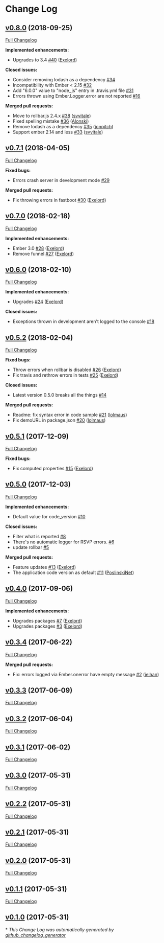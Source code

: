 # Change Log

## [v0.8.0](https://github.com/Exelord/ember-rollbar-client/tree/v0.8.0) (2018-09-25)
[Full Changelog](https://github.com/Exelord/ember-rollbar-client/compare/v0.7.1...v0.8.0)

**Implemented enhancements:**

- Upgrades to 3.4 [\#40](https://github.com/Exelord/ember-rollbar-client/pull/40) ([Exelord](https://github.com/Exelord))

**Closed issues:**

- Consider removing lodash as a dependency [\#34](https://github.com/Exelord/ember-rollbar-client/issues/34)
- Incompatibility with Ember \< 2.15 [\#32](https://github.com/Exelord/ember-rollbar-client/issues/32)
- Add "6.0.0" value to "node\_js" entry in .travis.yml file [\#31](https://github.com/Exelord/ember-rollbar-client/issues/31)
- Errors thrown using Ember.Logger.error are not reported [\#16](https://github.com/Exelord/ember-rollbar-client/issues/16)

**Merged pull requests:**

- Move to rollbar.js 2.4.x [\#38](https://github.com/Exelord/ember-rollbar-client/pull/38) ([svvitale](https://github.com/svvitale))
- Fixed spelling mistake [\#36](https://github.com/Exelord/ember-rollbar-client/pull/36) ([Alonski](https://github.com/Alonski))
- Remove lodash as a dependency [\#35](https://github.com/Exelord/ember-rollbar-client/pull/35) ([jonpitch](https://github.com/jonpitch))
- Support ember 2.14 and less [\#33](https://github.com/Exelord/ember-rollbar-client/pull/33) ([svvitale](https://github.com/svvitale))

## [v0.7.1](https://github.com/Exelord/ember-rollbar-client/tree/v0.7.1) (2018-04-05)
[Full Changelog](https://github.com/Exelord/ember-rollbar-client/compare/v0.7.0...v0.7.1)

**Fixed bugs:**

- Errors crash server in development mode [\#29](https://github.com/Exelord/ember-rollbar-client/issues/29)

**Merged pull requests:**

- Fix throwing errors in fastboot [\#30](https://github.com/Exelord/ember-rollbar-client/pull/30) ([Exelord](https://github.com/Exelord))

## [v0.7.0](https://github.com/Exelord/ember-rollbar-client/tree/v0.7.0) (2018-02-18)
[Full Changelog](https://github.com/Exelord/ember-rollbar-client/compare/v0.6.0...v0.7.0)

**Implemented enhancements:**

- Ember 3.0 [\#28](https://github.com/Exelord/ember-rollbar-client/pull/28) ([Exelord](https://github.com/Exelord))
- Remove funnel [\#27](https://github.com/Exelord/ember-rollbar-client/pull/27) ([Exelord](https://github.com/Exelord))

## [v0.6.0](https://github.com/Exelord/ember-rollbar-client/tree/v0.6.0) (2018-02-10)
[Full Changelog](https://github.com/Exelord/ember-rollbar-client/compare/v0.5.2...v0.6.0)

**Implemented enhancements:**

- Upgrades [\#24](https://github.com/Exelord/ember-rollbar-client/pull/24) ([Exelord](https://github.com/Exelord))

**Closed issues:**

- Exceptions thrown in development aren't logged to the console [\#18](https://github.com/Exelord/ember-rollbar-client/issues/18)

## [v0.5.2](https://github.com/Exelord/ember-rollbar-client/tree/v0.5.2) (2018-02-04)
[Full Changelog](https://github.com/Exelord/ember-rollbar-client/compare/v0.5.1...v0.5.2)

**Fixed bugs:**

- Throw errors when rollbar is disabled [\#26](https://github.com/Exelord/ember-rollbar-client/pull/26) ([Exelord](https://github.com/Exelord))
- Fix travis and rethrow errors in tests [\#25](https://github.com/Exelord/ember-rollbar-client/pull/25) ([Exelord](https://github.com/Exelord))

**Closed issues:**

- Latest version 0.5.0 breaks all the things [\#14](https://github.com/Exelord/ember-rollbar-client/issues/14)

**Merged pull requests:**

- Readme: fix syntax error in code sample [\#21](https://github.com/Exelord/ember-rollbar-client/pull/21) ([lolmaus](https://github.com/lolmaus))
- Fix demoURL in package.json [\#20](https://github.com/Exelord/ember-rollbar-client/pull/20) ([lolmaus](https://github.com/lolmaus))

## [v0.5.1](https://github.com/Exelord/ember-rollbar-client/tree/v0.5.1) (2017-12-09)
[Full Changelog](https://github.com/Exelord/ember-rollbar-client/compare/v0.5.0...v0.5.1)

**Fixed bugs:**

- Fix computed properties [\#15](https://github.com/Exelord/ember-rollbar-client/pull/15) ([Exelord](https://github.com/Exelord))

## [v0.5.0](https://github.com/Exelord/ember-rollbar-client/tree/v0.5.0) (2017-12-03)
[Full Changelog](https://github.com/Exelord/ember-rollbar-client/compare/v0.4.0...v0.5.0)

**Implemented enhancements:**

- Default value for code\_version [\#10](https://github.com/Exelord/ember-rollbar-client/issues/10)

**Closed issues:**

- Filter what is reported [\#8](https://github.com/Exelord/ember-rollbar-client/issues/8)
- There's no automatic logger for RSVP errors. [\#6](https://github.com/Exelord/ember-rollbar-client/issues/6)
- update rollbar [\#5](https://github.com/Exelord/ember-rollbar-client/issues/5)

**Merged pull requests:**

- Feature updates [\#13](https://github.com/Exelord/ember-rollbar-client/pull/13) ([Exelord](https://github.com/Exelord))
- The application code version as default [\#11](https://github.com/Exelord/ember-rollbar-client/pull/11) ([PoslinskiNet](https://github.com/PoslinskiNet))

## [v0.4.0](https://github.com/Exelord/ember-rollbar-client/tree/v0.4.0) (2017-09-06)
[Full Changelog](https://github.com/Exelord/ember-rollbar-client/compare/v0.3.4...v0.4.0)

**Implemented enhancements:**

- Upgrades packages [\#7](https://github.com/Exelord/ember-rollbar-client/pull/7) ([Exelord](https://github.com/Exelord))
- Upgrades packages [\#3](https://github.com/Exelord/ember-rollbar-client/pull/3) ([Exelord](https://github.com/Exelord))

## [v0.3.4](https://github.com/Exelord/ember-rollbar-client/tree/v0.3.4) (2017-06-22)
[Full Changelog](https://github.com/Exelord/ember-rollbar-client/compare/v0.3.3...v0.3.4)

**Merged pull requests:**

- Fix: errors logged via Ember.onerror have empty message [\#2](https://github.com/Exelord/ember-rollbar-client/pull/2) ([jelhan](https://github.com/jelhan))

## [v0.3.3](https://github.com/Exelord/ember-rollbar-client/tree/v0.3.3) (2017-06-09)
[Full Changelog](https://github.com/Exelord/ember-rollbar-client/compare/v0.3.2...v0.3.3)

## [v0.3.2](https://github.com/Exelord/ember-rollbar-client/tree/v0.3.2) (2017-06-04)
[Full Changelog](https://github.com/Exelord/ember-rollbar-client/compare/v0.3.1...v0.3.2)

## [v0.3.1](https://github.com/Exelord/ember-rollbar-client/tree/v0.3.1) (2017-06-02)
[Full Changelog](https://github.com/Exelord/ember-rollbar-client/compare/v0.3.0...v0.3.1)

## [v0.3.0](https://github.com/Exelord/ember-rollbar-client/tree/v0.3.0) (2017-05-31)
[Full Changelog](https://github.com/Exelord/ember-rollbar-client/compare/v0.2.2...v0.3.0)

## [v0.2.2](https://github.com/Exelord/ember-rollbar-client/tree/v0.2.2) (2017-05-31)
[Full Changelog](https://github.com/Exelord/ember-rollbar-client/compare/v0.2.1...v0.2.2)

## [v0.2.1](https://github.com/Exelord/ember-rollbar-client/tree/v0.2.1) (2017-05-31)
[Full Changelog](https://github.com/Exelord/ember-rollbar-client/compare/v0.2.0...v0.2.1)

## [v0.2.0](https://github.com/Exelord/ember-rollbar-client/tree/v0.2.0) (2017-05-31)
[Full Changelog](https://github.com/Exelord/ember-rollbar-client/compare/v0.1.1...v0.2.0)

## [v0.1.1](https://github.com/Exelord/ember-rollbar-client/tree/v0.1.1) (2017-05-31)
[Full Changelog](https://github.com/Exelord/ember-rollbar-client/compare/v0.1.0...v0.1.1)

## [v0.1.0](https://github.com/Exelord/ember-rollbar-client/tree/v0.1.0) (2017-05-31)


\* *This Change Log was automatically generated by [github_changelog_generator](https://github.com/skywinder/Github-Changelog-Generator)*